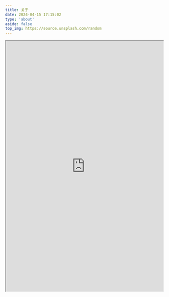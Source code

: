 ```yaml
---
title: 关于
date: 2024-04-15 17:15:02
type: 'about'
aside: false
top_img: https://source.unsplash.com/random
---
```


<iframe src="https://ultravires.github.io/resume/" width="100%" height="800px"></iframe>